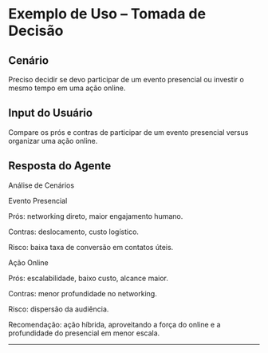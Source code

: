 # Exemplo de Uso – Tomada de Decisão

## Cenário
Preciso decidir se devo participar de um evento presencial ou investir o mesmo tempo em uma ação online.

## Input do Usuário
Compare os prós e contras de participar de um evento presencial versus organizar uma ação online.


## Resposta do Agente
Análise de Cenários

Evento Presencial

Prós: networking direto, maior engajamento humano.

Contras: deslocamento, custo logístico.

Risco: baixa taxa de conversão em contatos úteis.

Ação Online

Prós: escalabilidade, baixo custo, alcance maior.

Contras: menor profundidade no networking.

Risco: dispersão da audiência.

Recomendação: ação híbrida, aproveitando a força do online e a profundidade do presencial em menor escala.


---
